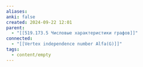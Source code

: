 ```yaml
---
aliases: 
anki: false
created: 2024-09-22 12:01
parent:
  - "[[519.173.5 Числовые характеристики графов]]"
connected:
  - "[[Vertex independence number Alfa(G)]]"
tags:
  - content/empty
---
```

